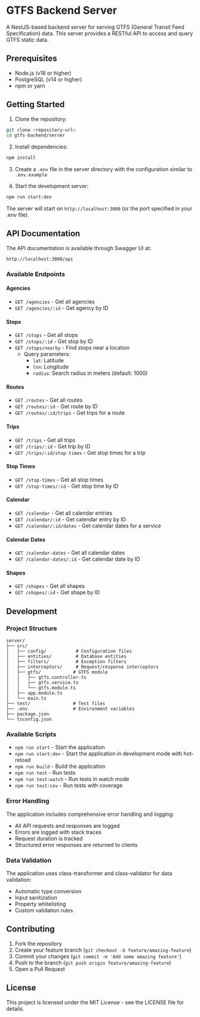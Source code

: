 # GTFS Backend Server

A NestJS-based backend server for serving GTFS (General Transit Feed Specification) data. This server provides a RESTful API to access and query GTFS static data.

## Prerequisites

- Node.js (v18 or higher)
- PostgreSQL (v14 or higher)
- npm or yarn

## Getting Started

1. Clone the repository:

```bash
git clone <repository-url>
cd gtfs-backend/server
```

2. Install dependencies:

```bash
npm install
```

3. Create a `.env` file in the server directory with the configuration similar to `.env.example`

4. Start the development server:

```bash
npm run start:dev
```

The server will start on `http://localhost:3000` (or the port specified in your .env file).

## API Documentation

The API documentation is available through Swagger UI at:

```
http://localhost:3000/api
```

### Available Endpoints

#### Agencies

- `GET /agencies` - Get all agencies
- `GET /agencies/:id` - Get agency by ID

#### Stops

- `GET /stops` - Get all stops
- `GET /stops/:id` - Get stop by ID
- `GET /stops/nearby` - Find stops near a location
  - Query parameters:
    - `lat`: Latitude
    - `lon`: Longitude
    - `radius`: Search radius in meters (default: 1000)

#### Routes

- `GET /routes` - Get all routes
- `GET /routes/:id` - Get route by ID
- `GET /routes/:id/trips` - Get trips for a route

#### Trips

- `GET /trips` - Get all trips
- `GET /trips/:id` - Get trip by ID
- `GET /trips/:id/stop-times` - Get stop times for a trip

#### Stop Times

- `GET /stop-times` - Get all stop times
- `GET /stop-times/:id` - Get stop time by ID

#### Calendar

- `GET /calendar` - Get all calendar entries
- `GET /calendar/:id` - Get calendar entry by ID
- `GET /calendar/:id/dates` - Get calendar dates for a service

#### Calendar Dates

- `GET /calendar-dates` - Get all calendar dates
- `GET /calendar-dates/:id` - Get calendar date by ID

#### Shapes

- `GET /shapes` - Get all shapes
- `GET /shapes/:id` - Get shape by ID

## Development

### Project Structure

```
server/
├── src/
│   ├── config/           # Configuration files
│   ├── entities/         # Database entities
│   ├── filters/          # Exception filters
│   ├── interceptors/     # Request/response interceptors
│   ├── gtfs/            # GTFS module
│   │   ├── gtfs.controller.ts
│   │   ├── gtfs.service.ts
│   │   └── gtfs.module.ts
│   ├── app.module.ts
│   └── main.ts
├── test/                # Test files
├── .env                 # Environment variables
├── package.json
└── tsconfig.json
```

### Available Scripts

- `npm run start` - Start the application
- `npm run start:dev` - Start the application in development mode with hot-reload
- `npm run build` - Build the application
- `npm run test` - Run tests
- `npm run test:watch` - Run tests in watch mode
- `npm run test:cov` - Run tests with coverage

### Error Handling

The application includes comprehensive error handling and logging:

- All API requests and responses are logged
- Errors are logged with stack traces
- Request duration is tracked
- Structured error responses are returned to clients

### Data Validation

The application uses class-transformer and class-validator for data validation:

- Automatic type conversion
- Input sanitization
- Property whitelisting
- Custom validation rules

## Contributing

1. Fork the repository
2. Create your feature branch (`git checkout -b feature/amazing-feature`)
3. Commit your changes (`git commit -m 'Add some amazing feature'`)
4. Push to the branch (`git push origin feature/amazing-feature`)
5. Open a Pull Request

## License

This project is licensed under the MIT License - see the LICENSE file for details.
